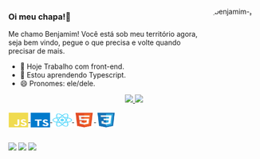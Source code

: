 
  <img align="right" alt="benjamim-pic" height="150" style="border-radius:50px;" 
       src="https://instagram.fnat17-1.fna.fbcdn.net/v/t51.2885-19/274938125_761148138187660_2828507054949767413_n.jpg?stp=dst-jpg_s150x150&_nc_ht=instagram.fnat17-1.fna.fbcdn.net&_nc_cat=104&_nc_ohc=AcSXmW3Fp4MAX9znRtk&edm=ALbqBD0BAAAA&ccb=7-4&oh=00_AT9jaAdXcvqMBd9Myp0aaiJWq72ENqMjh7uj0s1p3W2eRA&oe=6232726D&_nc_sid=9a90d6">
  ### Oi meu chapa!👋
Me chamo Benjamim!
Você está sob meu território agora, seja bem vindo, pegue o que precisa e volte quando precisar de mais.


- 🔭 Hoje Trabalho com front-end.
- 🌱 Estou aprendendo Typescript.
- 😄 Pronomes: ele/dele.

<div align="center">
  <a href="https://github.com/JPBenjamim">
  <img height="180em" src="https://github-readme-stats.vercel.app/api?username=JPBenjamim&show_icons=true&theme=dark&include_all_commits=true&count_private=true"/>
  <img height="180em" src="https://github-readme-stats.vercel.app/api/top-langs/?username=JPBenjamim&layout=compact&langs_count=7&theme=dark"/>
</div>

<div style="display: inline_block"><br>
  <img align="center" alt="logo-Js" height="30" width="40" src="https://raw.githubusercontent.com/devicons/devicon/master/icons/javascript/javascript-plain.svg">
  <img align="center" alt="logo-Ts" height="30" width="40" src="https://raw.githubusercontent.com/devicons/devicon/master/icons/typescript/typescript-plain.svg">
  <img align="center" alt="logo-React" height="30" width="40" src="https://raw.githubusercontent.com/devicons/devicon/master/icons/react/react-original.svg">
  <img align="center" alt="logo-HTML" height="30" width="40" src="https://raw.githubusercontent.com/devicons/devicon/master/icons/html5/html5-original.svg">
  <img align="center" alt="logo-CSS" height="30" width="40" src="https://raw.githubusercontent.com/devicons/devicon/master/icons/css3/css3-original.svg">  
</div>
  
 
  ## 
  <div> 
  <a href="https://www.instagram.com/devbenjamim/" target="_blank"><img src="https://img.shields.io/badge/-Instagram-%23E4405F?style=for-the-badge&logo=instagram&logoColor=white" target="_blank"></a>
  <a href = "mailto:devbenjamim@gmail.com"><img src="https://img.shields.io/badge/-Gmail-%23333?style=for-the-badge&logo=gmail&logoColor=white" target="_blank"></a>
  <a href="https://www.linkedin.com/in/jpbenjamim/" target="_blank"><img src="https://img.shields.io/badge/-LinkedIn-%230077B5?style=for-the-badge&logo=linkedin&logoColor=white" target="_blank"></a>  
</div>
  

